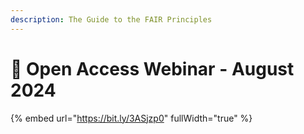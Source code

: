 ```yaml
---
description: The Guide to the FAIR Principles
---
```


# 🔵 Open Access Webinar - August 2024



{% embed url="https://bit.ly/3ASjzp0" fullWidth="true" %}
